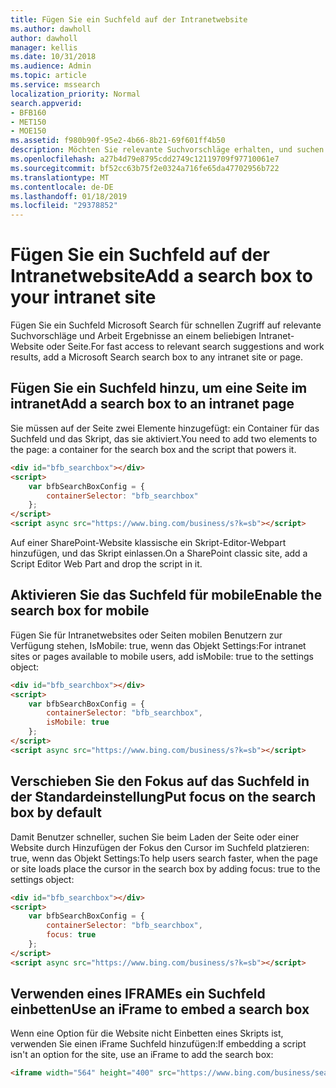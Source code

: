 ```yaml
---
title: Fügen Sie ein Suchfeld auf der Intranetwebsite
ms.author: dawholl
author: dawholl
manager: kellis
ms.date: 10/31/2018
ms.audience: Admin
ms.topic: article
ms.service: mssearch
localization_priority: Normal
search.appverid:
- BFB160
- MET150
- MOE150
ms.assetid: f980b90f-95e2-4b66-8b21-69f601ff4b50
description: Möchten Sie relevante Suchvorschläge erhalten, und suchen Sie Arbeit Ergebnisse schneller, indem Sie ein Suchfeld Microsoft Search zu einer Intranet-Website oder Seite hinzufügen.
ms.openlocfilehash: a27b4d79e8795cdd2749c12119709f97710061e7
ms.sourcegitcommit: bf52cc63b75f2e0324a716fe65da47702956b722
ms.translationtype: MT
ms.contentlocale: de-DE
ms.lasthandoff: 01/18/2019
ms.locfileid: "29378852"
---
```

# <a name="add-a-search-box-to-your-intranet-site"></a><span data-ttu-id="ef106-103">Fügen Sie ein Suchfeld auf der Intranetwebsite</span><span class="sxs-lookup"><span data-stu-id="ef106-103">Add a search box to your intranet site</span></span>

<span data-ttu-id="ef106-104">Fügen Sie ein Suchfeld Microsoft Search für schnellen Zugriff auf relevante Suchvorschläge und Arbeit Ergebnisse an einem beliebigen Intranet-Website oder Seite.</span><span class="sxs-lookup"><span data-stu-id="ef106-104">For fast access to relevant search suggestions and work results, add a Microsoft Search search box to any intranet site or page.</span></span>
  
## <a name="add-a-search-box-to-an-intranet-page"></a><span data-ttu-id="ef106-105">Fügen Sie ein Suchfeld hinzu, um eine Seite im intranet</span><span class="sxs-lookup"><span data-stu-id="ef106-105">Add a search box to an intranet page</span></span>

<span data-ttu-id="ef106-106">Sie müssen auf der Seite zwei Elemente hinzugefügt: ein Container für das Suchfeld und das Skript, das sie aktiviert.</span><span class="sxs-lookup"><span data-stu-id="ef106-106">You need to add two elements to the page: a container for the search box and the script that powers it.</span></span>
  
```html
<div id="bfb_searchbox"></div>
<script>
    var bfbSearchBoxConfig = {
        containerSelector: "bfb_searchbox"
    };
</script>
<script async src="https://www.bing.com/business/s?k=sb"></script>
```

<span data-ttu-id="ef106-107">Auf einer SharePoint-Website klassische ein Skript-Editor-Webpart hinzufügen, und das Skript einlassen.</span><span class="sxs-lookup"><span data-stu-id="ef106-107">On a SharePoint classic site, add a Script Editor Web Part and drop the script in it.</span></span>
  
## <a name="enable-the-search-box-for-mobile"></a><span data-ttu-id="ef106-108">Aktivieren Sie das Suchfeld für mobile</span><span class="sxs-lookup"><span data-stu-id="ef106-108">Enable the search box for mobile</span></span>

<span data-ttu-id="ef106-109">Fügen Sie für Intranetwebsites oder Seiten mobilen Benutzern zur Verfügung stehen, IsMobile: true, wenn das Objekt Settings:</span><span class="sxs-lookup"><span data-stu-id="ef106-109">For intranet sites or pages available to mobile users, add isMobile: true to the settings object:</span></span>
  
```html
<div id="bfb_searchbox"></div>
<script>
    var bfbSearchBoxConfig = {
        containerSelector: "bfb_searchbox", 
        isMobile: true
    };
</script>
<script async src="https://www.bing.com/business/s?k=sb"></script>
```

## <a name="put-focus-on-the-search-box-by-default"></a><span data-ttu-id="ef106-110">Verschieben Sie den Fokus auf das Suchfeld in der Standardeinstellung</span><span class="sxs-lookup"><span data-stu-id="ef106-110">Put focus on the search box by default</span></span>

<span data-ttu-id="ef106-111">Damit Benutzer schneller, suchen Sie beim Laden der Seite oder einer Website durch Hinzufügen der Fokus den Cursor im Suchfeld platzieren: true, wenn das Objekt Settings:</span><span class="sxs-lookup"><span data-stu-id="ef106-111">To help users search faster, when the page or site loads place the cursor in the search box by adding focus: true to the settings object:</span></span>
  
```html
<div id="bfb_searchbox"></div>
<script>
    var bfbSearchBoxConfig = {
        containerSelector: "bfb_searchbox",
        focus: true
    };
</script>
<script async src="https://www.bing.com/business/s?k=sb"></script>
```

## <a name="use-an-iframe-to-embed-a-search-box"></a><span data-ttu-id="ef106-112">Verwenden eines IFRAMEs ein Suchfeld einbetten</span><span class="sxs-lookup"><span data-stu-id="ef106-112">Use an iFrame to embed a search box</span></span>

<span data-ttu-id="ef106-113">Wenn eine Option für die Website nicht Einbetten eines Skripts ist, verwenden Sie einen iFrame Suchfeld hinzufügen:</span><span class="sxs-lookup"><span data-stu-id="ef106-113">If embedding a script isn't an option for the site, use an iFrame to add the search box:</span></span>
  
```html
<iframe width="564" height="400" src="https://www.bing.com/business/searchbox"></iframe>
```
